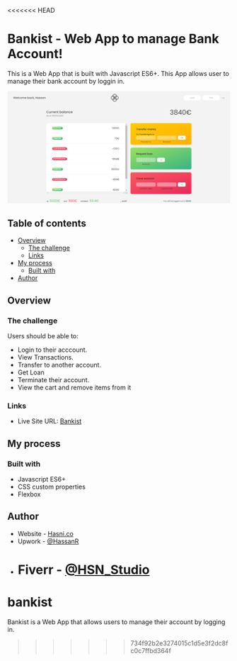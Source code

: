 <<<<<<< HEAD

# Bankist - Web App to manage Bank Account!

This is a Web App that is built with Javascript ES6+. This App allows user to manage their bank account by loggin in.

![Design preview for the E-commerce product page coding challenge](./Bankist-preview.png)

## Table of contents

- [Overview](#overview)
  - [The challenge](#the-challenge)
  - [Links](#links)
- [My process](#my-process)
  - [Built with](#built-with)
- [Author](#author)

## Overview

### The challenge

Users should be able to:

- Login to their acccount.
- View Transactions.
- Transfer to another account.
- Get Loan
- Terminate their account.
- View the cart and remove items from it

### Links

- Live Site URL: [Bankist](https://hasni.co/portfolio/bankist)

## My process

### Built with

- Javascript ES6+
- CSS custom properties
- Flexbox

## Author

- Website - [Hasni.co](https://www.hasni.co/)
- Upwork - [@HassanR](https://www.upwork.com/freelancers/~01d9a777c26f1c5271)
- # Fiverr - [@HSN_Studio](https://www.fiverr.com/hsn_Studio)

# bankist

Bankist is a Web App that allows users to manage their account by logging in.

> > > > > > > 734f92b2e3274015c1d5e3f2dc8fc0c7ffbd364f
